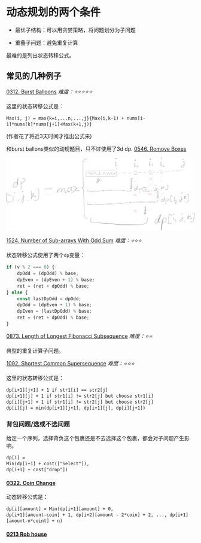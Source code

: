 # 动态规划的两个条件

- 最优子结构：可以用贪婪策略，将问题划分为子问题

- 重叠子问题：避免重复计算

最难的是列出状态转移公式。

## 常见的几种例子

[0312. Burst Balloons](../problems/0312.ts)
*难度：⭐️⭐️⭐️⭐️⭐️*

这里的状态转移公式是：
```
Max(i, j) = max{k=i,...n,...,j}{Max(i,k-1) + nums[i-1]*nums[k]*nums[j+1]+Max(k+1,j)}
```
(作者花了将近3天时间才推出公式来)

和burst ballons类似的动规题目，只不过使用了3d dp. [0546. Romove Boxes](../problems/0546.ts)

![alt text](image.png)

[1524. Number of Sub-arrays With Odd Sum](../problems/1524.ts)
*难度：⭐️⭐️⭐️*

状态转移公式使用了两个`dp`变量：
```typescript
if (v % 2 === 0) {
    dpOdd = (dpOdd) % base;
    dpEven = (dpEven + 1) % base;
    ret = (ret + dpOdd) % base;
} else {
    const lastDpOdd = dpOdd;
    dpOdd = (dpEven + 1) % base;
    dpEven = (lastDpOdd) % base;
    ret = (ret + dpOdd) % base;
}
```

[0873. Length of Longest Fibonacci Subsequence](../problems/0873.ts)
*难度：⭐️⭐️*

典型的重复计算子问题。

[1092. Shortest Common Supersequence](../problems/1092.ts)
*难度：⭐️⭐️⭐️*

这里的状态转移公式是：
```
dp[i+1][j+1] + 1 if str1[i] == str2[j]
dp[i+1][j] + 1 if str1[i] != str2[j] but choose str1[i]
dp[i][j+1] + 1 if str1[i] != str2[j] but choose str2[j]
dp[i][j] = min(dp[i+1][j+1], dp[i+1][j], dp[i][j+1])
```

### 背包问题/选或不选问题
给定一个序列，选择背负这个包裹还是不去选择这个包裹，都会对子问题产生影响。
```
dp[i] =
Min(dp[i+1] + cost(["Select"]),
dp[i+1] + cost["drop"])
```

#### [0322. Coin Change](../problems/0322.ts)

动态转移公式是：
```
dp[i][amount] = Min(dp[i+1][amount] + 0,
dp[i+1][amount-coin] + 1, dp[i+2][amount - 2*coin] + 2, ..., dp[i+1][amount-n*coint] + n)
```

#### [0213 Rob house](../problems/0213.ts)

